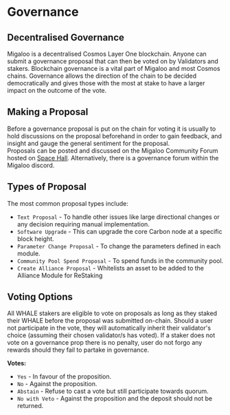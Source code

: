 # Governance

## Decentralised Governance

Migaloo is a decentralised Cosmos Layer One blockchain. Anyone can submit a governance proposal that can then be voted on by Validators and stakers. Blockchain governance is a vital part of Migaloo and most Cosmos chains. Governance allows the direction of the chain to be decided democratically and gives those with the most at stake to have a larger impact on the outcome of the vote.

## Making a Proposal

Before a governance proposal is put on the chain for voting it is usually to hold discussions on the proposal beforehand in order to gain feedback, and insight and gauge the general sentiment for the proposal. \
Proposals can be posted and discussed on the Migaloo Community Forum hosted on [Space Hall](https://spacehall.app/community/migaloo). Alternatively, there is a governance forum within the Migaloo discord.

## Types of Proposal

The most common proposal types include:

* `Text Proposal` - To handle other issues like large directional changes or any decision requiring manual implementation.
* `Software Upgrade` - This can upgrade the core Carbon node at a specific block height.
* `Parameter Change Proposal` - To change the parameters defined in each module.
* `Community Pool Spend Proposal` - To spend funds in the community pool.
* `Create Alliance Proposal` - Whitelists an asset to be added to the Alliance Module for ReStaking

## Voting Options

All  WHALE stakers are eligible to vote on proposals as long as they staked their WHALE before the proposal was submitted on-chain. Should a user not participate in the vote, they will automatically inherit their validator's choice (assuming their chosen validator/s has voted). If a staker does not vote on a governance prop there is no penalty, user do not forgo any rewards should they fail to partake in governance.

**Votes:**

* `Yes` - In favour of the proposition.
* `No` - Against the proposition.
* `Abstain` - Refuse to cast a vote but still participate towards quorum.
* `No with Veto` - Against the proposition and the deposit should not be returned.

